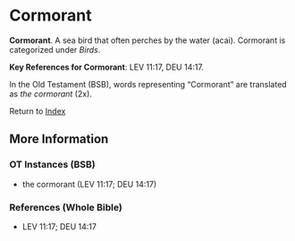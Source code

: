 # Cormorant
**Cormorant**. 
A sea bird that often perches by the water (acai). 
Cormorant is categorized under _Birds_. 


**Key References for Cormorant**: 
LEV 11:17, DEU 14:17. 


In the Old Testament (BSB), words representing “Cormorant” are translated as 
*the cormorant* (2x). 




Return to [Index](00-Index.md)

## More Information

### OT Instances (BSB)

* the cormorant (LEV 11:17; DEU 14:17)



### References (Whole Bible)

* LEV 11:17; DEU 14:17



